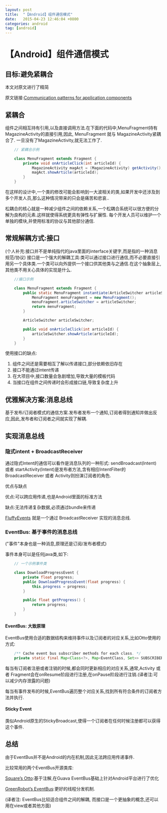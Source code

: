 ```yaml
---
layout: post
title:  "【Android】组件通信模式"
date:   2015-04-23 12:46:04 +0800
categories: android
tag: [android]
---
```

# 【Android】组件通信模式
## 目标:避免紧耦合

本文对原文进行了精简

原文链接:[Communication patterns for application components](http://vinsol.com/blog/2014/11/04/communication-patterns-for-application-components/)

## 紧耦合
组件之间相互持有引用,以及直接调用方法.在下面的代码中,MenuFragment持有MagazineActivity的直接引用,因此, MenuFragment 就与 MagazineActivity紧耦合了.
一旦没有了MagazineActivity,就无法工作了.

```java
    // 紧耦合示例

    class MenuFragment extends Fragment {
        private void onArticleClick(int articleId) {
            MagazineActivity magAct = (MagazineActivity) getActivity();
            magAct.showArticle(articleId);
        }
    }
```

在这样的设计中,一个类的修改可能会影响到一大波相关的类,如果开发中还涉及到多个开发人员,那么这种情况带来的只会是痛苦和悲哀..

松耦合的核心就是一种减少组件之间的依赖关系,一个松耦合系统可以很方便的分解为良构的元素.这样就使得系统更具有弹性与扩展性.
每个开发人员可以维护一个单独的模块,并使用标准的协议与其他部分通信.

## 常规解耦方式:接口
(个人补充:接口并不是单纯指代的java里面的interface关键字,而是指的一种消息规范/协议)
接口是一个强大的解耦工具:类可以通过接口进行通信,而不必要直接引用另一个具体类.一个类可以向外提供一个接口供其他类与之通信.在这个抽象层上,其他类不用关心具体的实现是什么.

```java
    //接口示例

    class MenuFragment extends Fragment {
        public static MenuFragment instantiate(ArticleSwitcher articleSwitcher) {
            MenuFragment menuFragment = new MenuFragment();
            menuFragment.articleSwitcher = articleSwitcher;
            return menuFragment;
        }

        ArticleSwitcher articleSwitcher;

        public void onArticleClick(int articleId) {
    	    articleSwitcher.showArticle(articleId);
        }
    }
```

使用接口的缺点:

1. 组件之间还是需要相互了解以传递接口,部分依赖依旧存在
2. 接口不能通过intent传递
3. 在大项目中,接口数量会急剧增加,导致大量的模板代码
4. 当接口在组件之间传递时会形成接口链,导致复杂度上升

## 优雅解决方案:消息总线

基于发布/订阅者模式的通信方案.发布者发布一个通知,订阅者得到通知并做出反应,因此,发布者和订阅者之间就实现了解耦.

## 实现消息总线

### 隐式intent + BroadcastReceiver

通过隐式Intent的通信可以看作是消息队列的一种形式:
sendBroadcast(Intent) 或者 startActivity(Intent)是发布者方法,含有相应IntentFilter的BroadcastReceiver 或者 Activity则扮演订阅者的角色.

优点与缺点

优点:可以跨应用传递,也是Android里面的标准方法

缺点:无法传递复杂数据,必须通过bundle来传递

[FluffyEvents](https://github.com/alexvasilkov/fluffy-events) 就是一个通过 BroadcastReceiver 实现的消息总线.


### EventBus: 基于事件的消息总线

("事件"本身也是一种消息,原理还是订阅/发布者模式)

事件本身可以是任何java类,如下:

```java
    // 一个示例事件类

    class DownloadProgressEvent {
        private float progress;
        public DownloadProgressEvent(float progress) {
            this.progress = progress;
        }

        public float getProgress() {
            return progress;
        }
    }
```

#### EventBus: 大致原理

EventBus使用合适的数据结构来维持事件以及订阅者的对应关系,比如Otto使用的方式:

```java
    /** Cache event bus subscriber methods for each class. */
    private static final Map<Class<?>, Map<EventClass, Set>> SUBSCRIBERS_CACHE = new HashMap<Class<?>, Map<EventClass, Set>>();
```

每当有订阅者注册或者注销的时候,都会同时更新相应的对应关系,通常,Activity 或者 Fragment会在onResume阶段进行注册,在onPause阶段进行注销.(译者注:可以减少内存泄露的问题)

每当有事件发布的时候,EventBus遍历整个对应关系,找到所有符合条件的订阅者方法并执行.

#### Sticky Event

类似Android原生的StickyBroadcast,使得一个订阅者在任何时候注册都可以获得这个事件.

## 总结

由于EventBus并不是Android的内在机制,因此无法跨应用传递事件.

比较常用的两个EventBus开源类库:

[Square’s Otto](http://square.github.io/otto/):基于注解,在Guava EventBus基础上针对Android平台进行了优化

[GreenRobot’s EventBus](https://github.com/greenrobot/EventBus):更好的线程分发机制.

(译者注: EventBus比较适合组件之间的解耦, 而接口是一个更抽象的概念,还可以用在view或者其他方面)






